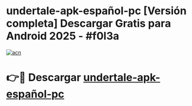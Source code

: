 # undertale-apk-español-pc  [Versión completa] Descargar Gratis para Android 2025 - #f0l3a

[![acn](https://github.com/user-attachments/assets/0f9c940e-d8b0-45ae-aac7-cd30a18b3e1c)](https://apps.freeplayer.one?title=undertale-apk-español-pc&ref=9F)

# 👉🔴 Descargar [undertale-apk-español-pc](https://apps.freeplayer.one?title=undertale-apk-español-pc&ref=9F)
